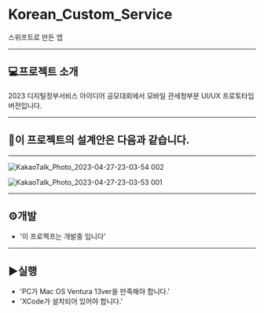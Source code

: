 # Korean_Custom_Service
스위프트로 만든 앱
___
## 💻프로젝트 소개
2023 디지털정부서비스 아이디어 공모대회에서 모바일 관세청부문 UI/UX 프로토타입 버전입니다.
___

## 📝이 프로젝트의 설계안은 다음과 같습니다.
___
![KakaoTalk_Photo_2023-04-27-23-03-54 002](https://user-images.githubusercontent.com/96978536/234886480-7e36a214-6ac5-4131-b521-ce77c692c4bf.jpeg)

![KakaoTalk_Photo_2023-04-27-23-03-53 001](https://user-images.githubusercontent.com/96978536/234886525-608a3d2a-c964-4f6a-a563-6ba655b1431d.jpeg)
___

## ⚙️개발
- '이 프로젝프는 개발중 입니다'
___
## ▶️실행
- 'PC가 Mac OS Ventura 13ver을 만족해야 합니다.'
- 'XCode가 설치되어 있어야 합니다.'
